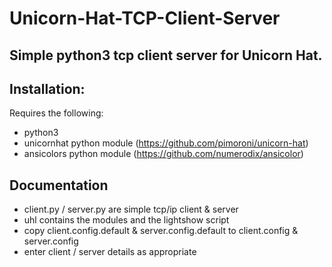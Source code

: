 # **Unicorn-Hat-TCP-Client-Server**

## Simple python3 tcp client server for Unicorn Hat. 

## Installation:

Requires the following:

- python3
- unicornhat python module (https://github.com/pimoroni/unicorn-hat)
- ansicolors python module (https://github.com/numerodix/ansicolor)

## Documentation

- client.py / server.py are simple tcp/ip client & server
- uhl contains the modules and the lightshow script
- copy client.config.default & server.config.default to client.config & server.config
- enter client / server details as appropriate
